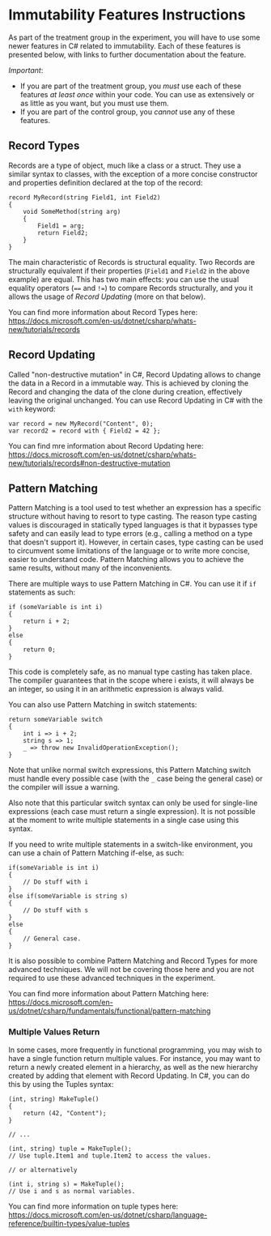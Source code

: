 # Immutability Features Instructions

As part of the treatment group in the experiment, you will have to use some newer features in C# related to immutability.  Each of these features is presented below, with links to further documentation about the feature.

_Important_:

* If you are part of the treatment group, you _must_ use each of these features _at least once_ within your code. You can use as extensively or as little as you want, but you must use them.
* If you are part of the control group, you _cannot_ use any of these features.

## Record Types
    
Records are a type of object, much like a class or a struct. They use a similar syntax to classes, with the exception of a more concise constructor and properties definition declared at the top of the record:

    record MyRecord(string Field1, int Field2) 
    {
        void SomeMethod(string arg) 
        {
            Field1 = arg;
            return Field2;
        }
    }
    
The main characteristic of Records is structural equality. Two Records are structurally equivalent if their properties (``Field1`` and ``Field2`` in the above example) are equal. This has two main effects: you can use the usual equality operators (``==`` and ``!=``) to compare Records structurally, and you it allows the usage of _Record Updating_ (more on that below).

You can find more information about Record Types here: https://docs.microsoft.com/en-us/dotnet/csharp/whats-new/tutorials/records

## Record Updating

Called "non-destructive mutation" in C#, Record Updating allows to change the data in a Record in a immutable way. This is achieved by cloning the Record and changing the data of the clone during creation, effectively leaving the original unchanged. You can use Record Updating in C# with the ``with`` keyword:

    var record = new MyRecord("Content", 0);
    var record2 = record with { Field2 = 42 };
    
You can find mre information about Record Updating here: https://docs.microsoft.com/en-us/dotnet/csharp/whats-new/tutorials/records#non-destructive-mutation

## Pattern Matching

Pattern Matching is a tool used to test whether an expression has a specific structure without having to resort to type casting. The reason type casting values is discouraged in statically typed languages is that it bypasses type safety and can easily lead to type errors (e.g., calling a method on a type that doesn't support it). However, in certain cases, type casting can be used to circumvent some limitations of the language or to write more concise, easier to understand code. Pattern Matching allows you to achieve the same results, without many of the inconvenients.

There are multiple ways to use Pattern Matching in C#. You can use it if ``if`` statements as such:

    if (someVariable is int i) 
    {
        return i + 2;
    }
    else
    {
        return 0;
    }

This code is completely safe, as no manual type casting has taken place. The compiler guarantees that in the scope where i exists, it will always be an integer, so using it in an arithmetic expression is always valid.

You can also use Pattern Matching in switch statements:

    return someVariable switch
    {
        int i => i + 2;
        string s => 1;
        _ => throw new InvalidOperationException();
    }

Note that unlike normal switch expressions, this Pattern Matching switch must handle every possible case (with the ``_`` case being the general case) or the compiler will issue a warning.

Also note that this particular switch syntax can only be used for single-line expressions (each case must return a single expression). It is not possible at the moment to write multiple statements in a single case using this syntax.

If you need to write multiple statements in a switch-like environment, you can use a chain of Pattern Matching if-else, as such:

    if(someVariable is int i)
    {
        // Do stuff with i
    }
    else if(someVariable is string s)
    {
        // Do stuff with s
    }
    else 
    {
        // General case.
    }
    
It is also possible to combine Pattern Matching and Record Types for more advanced techniques. We will not be covering those here and you are not required to use these advanced techniques in the experiment.

You can find more information about Pattern Matching here: https://docs.microsoft.com/en-us/dotnet/csharp/fundamentals/functional/pattern-matching

### Multiple Values Return

In some cases, more frequently in functional programming, you may wish to have a single function return multiple values. For instance, you may want to return a newly created element in a hierarchy, as well as the new hierarchy created by adding that element with Record Updating. In C#, you can do this by using the Tuples syntax:

    (int, string) MakeTuple()
    {
        return (42, "Content");
    }
    
    // ...
    
    (int, string) tuple = MakeTuple();
    // Use tuple.Item1 and tuple.Item2 to access the values.
    
    // or alternatively
    
    (int i, string s) = MakeTuple();
    // Use i and s as normal variables.
    
You can find more information on tuple types here: https://docs.microsoft.com/en-us/dotnet/csharp/language-reference/builtin-types/value-tuples
